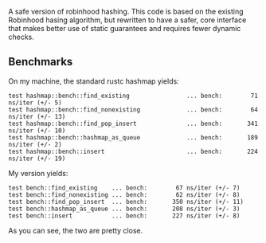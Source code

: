 A safe version of robinhood hashing. This code is based on the
existing Robinhood hasing algorithm, but rewritten to have a safer,
core interface that makes better use of static guarantees and requires
fewer dynamic checks.


## Benchmarks

On my machine, the standard rustc hashmap yields:

```
test hashmap::bench::find_existing                ... bench:        71 ns/iter (+/- 5)
test hashmap::bench::find_nonexisting             ... bench:        64 ns/iter (+/- 13)
test hashmap::bench::find_pop_insert              ... bench:       341 ns/iter (+/- 10)
test hashmap::bench::hashmap_as_queue             ... bench:       189 ns/iter (+/- 2)
test hashmap::bench::insert                       ... bench:       224 ns/iter (+/- 19)
```

My version yields:

```
test bench::find_existing    ... bench:        67 ns/iter (+/- 7)
test bench::find_nonexisting ... bench:        62 ns/iter (+/- 8)
test bench::find_pop_insert  ... bench:       350 ns/iter (+/- 11)
test bench::hashmap_as_queue ... bench:       208 ns/iter (+/- 3)
test bench::insert           ... bench:       227 ns/iter (+/- 8)
```

As you can see, the two are pretty close.
